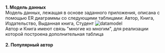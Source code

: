 <b>1. Модель данных</b>
<br>Модель данных, лежащая в основе заданного приложения, описана с помощью ER диаграммы со следующими таблицами: Автор, Книга, Издательство, Выданная книга, Студент
![datamodel](https://user-images.githubusercontent.com/58703112/139526633-ab3d39d7-4a65-4f2b-9f15-a269c9c44691.jpg)
<br>
Автор и Книга имеют связь "многие ко многим", для реализации которой построена дополнительная таблица
<br><br>
<b>2. Популярный автор</b>
<br>
